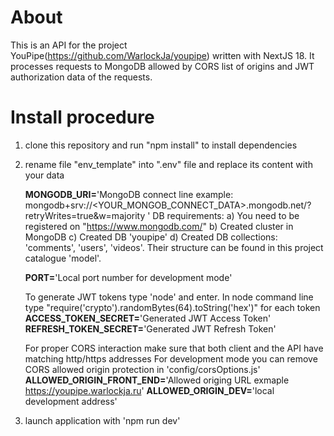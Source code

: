 # About
This is an API for the project YouPipe(https://github.com/WarlockJa/youpipe) written with NextJS 18. It processes requests to MongoDB allowed by CORS list of origins and JWT authorization data of the requests.

# Install procedure

1) clone this repository and run "npm install" to install dependencies
2) rename file "env_template" into ".env" file and replace its content with your data
    
    **MONGODB_URI=**'MongoDB connect line example: mongodb+srv://<YOUR_MONGOB_CONNECT_DATA>.mongodb.net/<YOURPROJECT>?retryWrites=true&w=majority '
    DB requirements:
      a) You need to be registered on "https://www.mongodb.com/"
      b) Created cluster in MongoDB
      c) Created DB 'youpipe'
      d) Created DB collections: 'comments', 'users', 'videos'. Their structure can be found in this project catalogue 'model'.

    **PORT=**'Local port number for development mode'

    To generate JWT tokens type 'node' and enter. In node command line type "require('crypto').randomBytes(64).toString('hex')" for each token
    **ACCESS_TOKEN_SECRET=**'Generated JWT Access Token'
    **REFRESH_TOKEN_SECRET=**'Generated JWT Refresh Token'

    For proper CORS interaction make sure that both client and the API have matching http/https addresses
    For development mode you can remove CORS allowed origin protection in 'config/corsOptions.js'
    **ALLOWED_ORIGIN_FRONT_END=**'Allowed origing URL exmaple https://youpipe.warlockja.ru'
    **ALLOWED_ORIGIN_DEV=**'local development address'
  
3) launch application with 'npm run dev'
